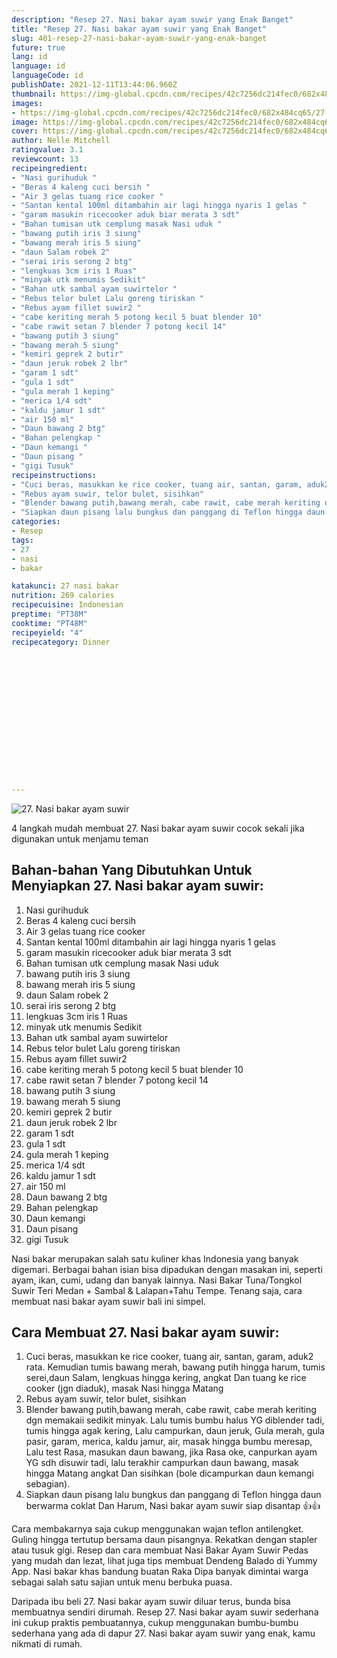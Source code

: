```yaml
---
description: "Resep 27. Nasi bakar ayam suwir yang Enak Banget"
title: "Resep 27. Nasi bakar ayam suwir yang Enak Banget"
slug: 401-resep-27-nasi-bakar-ayam-suwir-yang-enak-banget
future: true
lang: id
language: id
languageCode: id
publishDate: 2021-12-11T13:44:06.960Z 
thumbnail: https://img-global.cpcdn.com/recipes/42c7256dc214fec0/682x484cq65/27-nasi-bakar-ayam-suwir-foto-resep-utama.png
images:
- https://img-global.cpcdn.com/recipes/42c7256dc214fec0/682x484cq65/27-nasi-bakar-ayam-suwir-foto-resep-utama.png
image: https://img-global.cpcdn.com/recipes/42c7256dc214fec0/682x484cq65/27-nasi-bakar-ayam-suwir-foto-resep-utama.png
cover: https://img-global.cpcdn.com/recipes/42c7256dc214fec0/682x484cq65/27-nasi-bakar-ayam-suwir-foto-resep-utama.png
author: Nelle Mitchell
ratingvalue: 3.1
reviewcount: 13
recipeingredient:
- "Nasi gurihuduk "
- "Beras 4 kaleng cuci bersih "
- "Air 3 gelas tuang rice cooker "
- "Santan kental 100ml ditambahin air lagi hingga nyaris 1 gelas "
- "garam masukin ricecooker aduk biar merata 3 sdt"
- "Bahan tumisan utk cemplung masak Nasi uduk "
- "bawang putih iris 3 siung"
- "bawang merah iris 5 siung"
- "daun Salam robek 2"
- "serai iris serong 2 btg"
- "lengkuas 3cm iris 1 Ruas"
- "minyak utk menumis Sedikit"
- "Bahan utk sambal ayam suwirtelor "
- "Rebus telor bulet Lalu goreng tiriskan "
- "Rebus ayam fillet suwir2 "
- "cabe keriting merah 5 potong kecil 5 buat blender 10"
- "cabe rawit setan 7 blender 7 potong kecil 14"
- "bawang putih 3 siung"
- "bawang merah 5 siung"
- "kemiri geprek 2 butir"
- "daun jeruk robek 2 lbr"
- "garam 1 sdt"
- "gula 1 sdt"
- "gula merah 1 keping"
- "merica 1/4 sdt"
- "kaldu jamur 1 sdt"
- "air 150 ml"
- "Daun bawang 2 btg"
- "Bahan pelengkap "
- "Daun kemangi "
- "Daun pisang "
- "gigi Tusuk"
recipeinstructions:
- "Cuci beras, masukkan ke rice cooker, tuang air, santan, garam, aduk2 rata. Kemudian tumis bawang merah, bawang putih hingga harum, tumis serei,daun Salam, lengkuas hingga kering, angkat Dan tuang ke rice cooker (jgn diaduk), masak Nasi hingga Matang"
- "Rebus ayam suwir, telor bulet, sisihkan"
- "Blender bawang putih,bawang merah, cabe rawit, cabe merah keriting dgn memakaii sedikit minyak. Lalu tumis bumbu halus YG diblender tadi, tumis hingga agak kering, Lalu campurkan, daun jeruk, Gula merah, gula pasir, garam, merica, kaldu jamur, air, masak hingga bumbu meresap, Lalu test Rasa, masukan daun bawang, jika Rasa oke, canpurkan ayam YG sdh disuwir tadi, lalu terakhir campurkan daun bawang, masak hingga Matang angkat Dan sisihkan (bole dicampurkan daun kemangi sebagian)."
- "Siapkan daun pisang lalu bungkus dan panggang di Teflon hingga daun berwarma coklat Dan Harum, Nasi bakar ayam suwir siap disantap 👍👍"
categories:
- Resep
tags:
- 27
- nasi
- bakar

katakunci: 27 nasi bakar 
nutrition: 269 calories
recipecuisine: Indonesian
preptime: "PT38M"
cooktime: "PT48M"
recipeyield: "4"
recipecategory: Dinner


     
    
    
    
    
    
    
    
    
    
    
      
    
---
```



![27. Nasi bakar ayam suwir](https://img-global.cpcdn.com/recipes/42c7256dc214fec0/682x484cq65/27-nasi-bakar-ayam-suwir-foto-resep-utama.png)

4 langkah mudah membuat  27. Nasi bakar ayam suwir cocok sekali jika digunakan untuk menjamu teman

<!--inarticleads1-->

## Bahan-bahan Yang Dibutuhkan Untuk Menyiapkan 27. Nasi bakar ayam suwir:

1. Nasi gurihuduk 
1. Beras 4 kaleng cuci bersih 
1. Air 3 gelas tuang rice cooker 
1. Santan kental 100ml ditambahin air lagi hingga nyaris 1 gelas 
1. garam masukin ricecooker aduk biar merata 3 sdt
1. Bahan tumisan utk cemplung masak Nasi uduk 
1. bawang putih iris 3 siung
1. bawang merah iris 5 siung
1. daun Salam robek 2
1. serai iris serong 2 btg
1. lengkuas 3cm iris 1 Ruas
1. minyak utk menumis Sedikit
1. Bahan utk sambal ayam suwirtelor 
1. Rebus telor bulet Lalu goreng tiriskan 
1. Rebus ayam fillet suwir2 
1. cabe keriting merah 5 potong kecil 5 buat blender 10
1. cabe rawit setan 7 blender 7 potong kecil 14
1. bawang putih 3 siung
1. bawang merah 5 siung
1. kemiri geprek 2 butir
1. daun jeruk robek 2 lbr
1. garam 1 sdt
1. gula 1 sdt
1. gula merah 1 keping
1. merica 1/4 sdt
1. kaldu jamur 1 sdt
1. air 150 ml
1. Daun bawang 2 btg
1. Bahan pelengkap 
1. Daun kemangi 
1. Daun pisang 
1. gigi Tusuk

Nasi bakar merupakan salah satu kuliner khas Indonesia yang banyak digemari. Berbagai bahan isian bisa dipadukan dengan masakan ini, seperti ayam, ikan, cumi, udang dan banyak lainnya. Nasi Bakar Tuna/Tongkol Suwir Teri Medan + Sambal &amp; Lalapan+Tahu Tempe. Tenang saja, cara membuat nasi bakar ayam suwir bali ini simpel. 

<!--inarticleads2-->

## Cara Membuat 27. Nasi bakar ayam suwir:

1. Cuci beras, masukkan ke rice cooker, tuang air, santan, garam, aduk2 rata. Kemudian tumis bawang merah, bawang putih hingga harum, tumis serei,daun Salam, lengkuas hingga kering, angkat Dan tuang ke rice cooker (jgn diaduk), masak Nasi hingga Matang
1. Rebus ayam suwir, telor bulet, sisihkan
1. Blender bawang putih,bawang merah, cabe rawit, cabe merah keriting dgn memakaii sedikit minyak. Lalu tumis bumbu halus YG diblender tadi, tumis hingga agak kering, Lalu campurkan, daun jeruk, Gula merah, gula pasir, garam, merica, kaldu jamur, air, masak hingga bumbu meresap, Lalu test Rasa, masukan daun bawang, jika Rasa oke, canpurkan ayam YG sdh disuwir tadi, lalu terakhir campurkan daun bawang, masak hingga Matang angkat Dan sisihkan (bole dicampurkan daun kemangi sebagian).
1. Siapkan daun pisang lalu bungkus dan panggang di Teflon hingga daun berwarma coklat Dan Harum, Nasi bakar ayam suwir siap disantap 👍👍


Cara membakarnya saja cukup menggunakan wajan teflon antilengket. Guling hingga tertutup bersama daun pisangnya. Rekatkan dengan stapler atau tusuk gigi. Resep dan cara membuat Nasi Bakar Ayam Suwir Pedas yang mudah dan lezat, lihat juga tips membuat Dendeng Balado di Yummy App. Nasi bakar khas bandung buatan Raka Dipa banyak dimintai warga sebagai salah satu sajian untuk menu berbuka puasa. 

Daripada ibu beli  27. Nasi bakar ayam suwir  diluar terus, bunda  bisa membuatnya sendiri dirumah. Resep  27. Nasi bakar ayam suwir  sederhana ini cukup praktis pembuatannya, cukup menggunakan bumbu-bumbu sederhana yang ada di dapur  27. Nasi bakar ayam suwir  yang enak, kamu nikmati di rumah.
